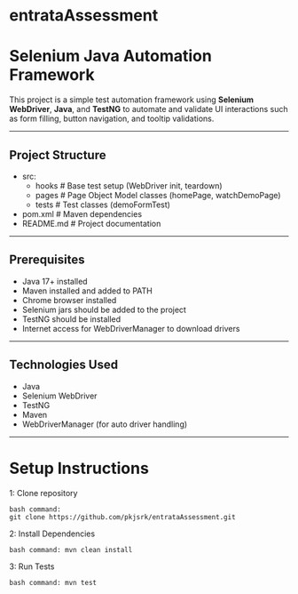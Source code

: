 # entrataAssessment


# Selenium Java Automation Framework

This project is a simple test automation framework using **Selenium WebDriver**, **Java**, and **TestNG** to automate and validate UI interactions such as form filling, button navigation, and tooltip validations.

---

## Project Structure

- src:
    - hooks # Base test setup (WebDriver init, teardown)
    - pages # Page Object Model classes (homePage, watchDemoPage)
    - tests # Test classes (demoFormTest)
- pom.xml # Maven dependencies
- README.md # Project documentation



---

## Prerequisites

- Java 17+ installed
- Maven installed and added to PATH
- Chrome browser installed
- Selenium jars should be added to the project
- TestNG should be installed
- Internet access for WebDriverManager to download drivers

---

## Technologies Used

- Java
- Selenium WebDriver
- TestNG
- Maven
- WebDriverManager (for auto driver handling)

---

# Setup Instructions

1: Clone repository

    bash command: 
    git clone https://github.com/pkjsrk/entrataAssessment.git

2: Install Dependencies

    bash command: mvn clean install

3: Run Tests

    bash command: mvn test